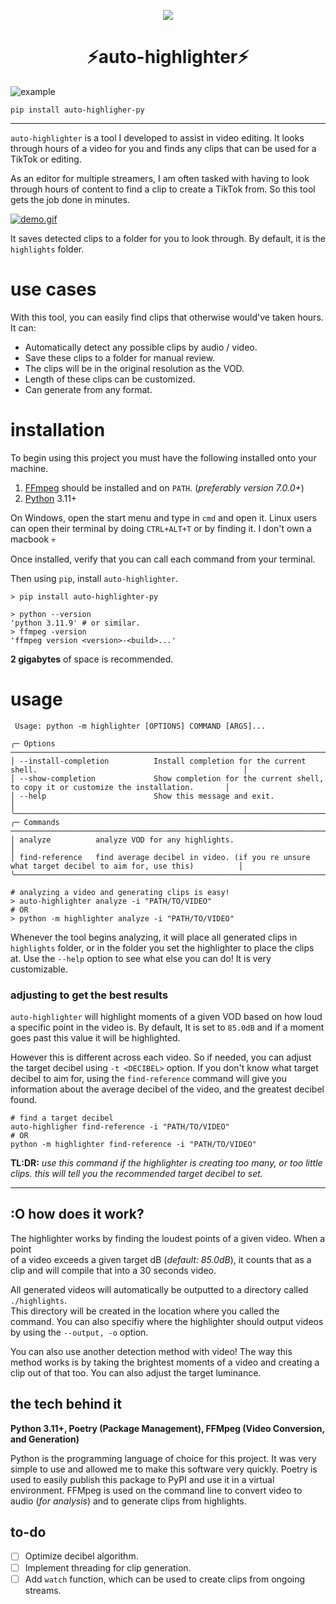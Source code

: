 <p align="center">
    <img align="center" src="https://i.ibb.co/bJ1svtq/simplified-icon.png">
</p>

<div align="center">

# ⚡auto-highlighter⚡

</div>

![example](https://i.postimg.cc/yNd9GXKf/Animation.gif)

```commandline
pip install auto-highligher-py
```

----

`auto-highlighter` is a tool I developed to assist in video editing. It looks through hours of a
video for you and finds any clips that can be used for a TikTok or editing.

As an editor for multiple streamers, I am often tasked with having to look through
hours of content to find a clip to create a TikTok from. So this tool gets the job done in
minutes.

[![demo.gif](https://i.postimg.cc/Cx0GWLf2/demo.gif)](https://postimg.cc/tYrn6bkd)

It saves detected clips to a folder for you to look through. By default, it is the `highlights` folder.

# use cases

With this tool, you can easily find clips that otherwise would've taken hours.
It can:

- Automatically detect any possible clips by audio / video.
- Save these clips to a folder for manual review.
- The clips will be in the original resolution as the VOD.
- Length of these clips can be customized.
- Can generate from any format.

# installation

To begin using this project you must have the following installed
onto your machine.

1. [FFmpeg](https://www.ffmpeg.org/download.html) should be installed and on `PATH`. (*preferably version 7.0.0+*)
2. [Python](https://www.python.org/downloads/release/python-31110/) 3.11+

On Windows, open the start menu and type in `cmd` and open it.
Linux users can open their terminal by doing `CTRL+ALT+T` or by finding it.
I don't own a macbook 💀

Once installed, verify that you can call each command from
your terminal.

Then using `pip`, install `auto-highlighter`.

```shell
> pip install auto-highlighter-py
```

```shell
> python --version 
'python 3.11.9' # or similar.
> ffmpeg -version
'ffmpeg version <version>-<build>...'
```

**2 gigabytes** of space is recommended.

# usage

```shell
 Usage: python -m highlighter [OPTIONS] COMMAND [ARGS]...

╭─ Options ────────────────────────────────────────────────────────────────────────────────────────────────────────────╮
│ --install-completion          Install completion for the current shell.                                              │
│ --show-completion             Show completion for the current shell, to copy it or customize the installation.       │
│ --help                        Show this message and exit.                                                            │
╰──────────────────────────────────────────────────────────────────────────────────────────────────────────────────────╯
╭─ Commands ───────────────────────────────────────────────────────────────────────────────────────────────────────────╮
│ analyze          analyze VOD for any highlights.                                                                     │
│ find-reference   find average decibel in video. (if you re unsure what target decibel to aim for, use this)          │
╰──────────────────────────────────────────────────────────────────────────────────────────────────────────────────────╯
```

```shell
# analyzing a video and generating clips is easy!
> auto-highlighter analyze -i "PATH/TO/VIDEO" 
# OR
> python -m highlighter analyze -i "PATH/TO/VIDEO"
```

Whenever the tool begins analyzing, it will place all generated clips in `highlights` folder, or
in the folder you set the highlighter to place the clips at.
Use the `--help` option to see what else you
can do! It is very customizable.

### adjusting to get the best results

`auto-highlighter` will highlight moments of a given VOD based on how loud a specific point in the video is. By default, It is set to `85.0dB` and if a moment goes past this value it will be highlighted.  

However this is different across each video. So if needed, you can adjust the target decibel using `-t <DECIBEL>` option. If you don't know what target decibel to aim for, using the `find-reference` command will give you information about the average decibel of the video, and the greatest decibel found.

```shell
# find a target decibel
auto-highligher find-reference -i "PATH/TO/VIDEO"
# OR
python -m highlighter find-reference -i "PATH/TO/VIDEO"
```

**TL:DR:** *use this command if the highlighter is creating too many, or too little clips. this will tell you the recommended target decibel to set.*

---

## :O how does it work?

The highlighter works by finding the loudest points of a given video. When a point  
of a video exceeds a given target dB (*default: 85.0dB*), it counts that as a  
clip and will compile that into a 30 seconds video.  

All generated videos will automatically be outputted to a directory called `./highlights`.  
This directory will be created in the location where you called the command. You can
also specifiy where the highlighter should output videos by using the `--output, -o` option.

You can also use another detection method with video! The way this method works is by
taking the brightest moments of a video and creating a clip out of that too. You can
also adjust the target luminance.

## the tech behind it

**Python 3.11+, Poetry (Package Management), FFMpeg (Video Conversion, and Generation)**

Python is the programming language of choice for this project. It was very simple
to use and allowed me to make this software very quickly. Poetry is used to easily
publish this package to PyPI and use it in a virtual environment. FFMpeg is used
on the command line to convert video to audio (*for analysis*) and to generate
clips from highlights.

## to-do

- [ ] Optimize decibel algorithm.
- [ ] Implement threading for clip generation.
- [ ] Add `watch` function, which can be used to create clips from ongoing streams.